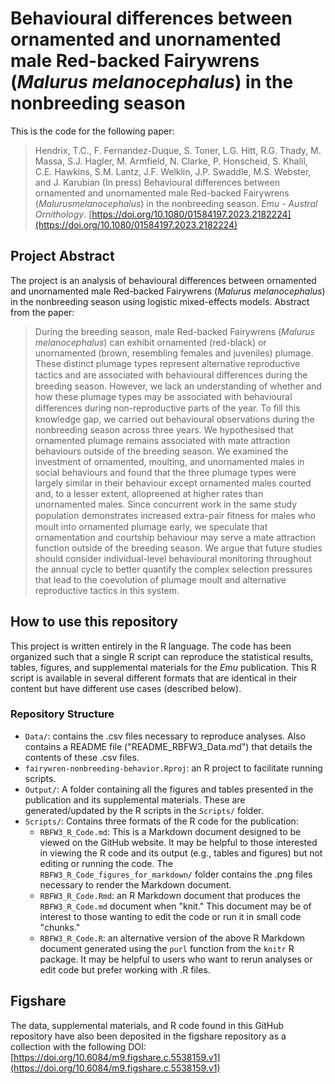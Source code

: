 # Behavioural differences between ornamented and unornamented male Red-backed Fairywrens (*Malurus melanocephalus*) in the nonbreeding season
 This is the code for the following paper: 
 
 >  Hendrix, T.C., F. Fernandez-Duque, S. Toner, L.G. Hitt, R.G. Thady, M. Massa, S.J. Hagler, M. Armfield, N. Clarke, P. Honscheid, S. Khalil, C.E. Hawkins, S.M. Lantz, J.F. Welklin, J.P. Swaddle, M.S. Webster, and J. Karubian (In press) Behavioural differences between ornamented and unornamented male Red-backed Fairywrens (*Malurusmelanocephalus*) in the nonbreeding season. *Emu - Austral Ornithology*. [https://doi.org/10.1080/01584197.2023.2182224](https://doi.org/10.1080/01584197.2023.2182224)
 
 
## Project Abstract
The project is an analysis of behavioural differences between ornamented and unornamented male Red-backed Fairywrens (*Malurus melanocephalus*) in the nonbreeding season using logistic mixed-effects models. Abstract from the paper:

> During the breeding season, male Red-backed Fairywrens (*Malurus melanocephalus*) can exhibit ornamented (red-black) or unornamented (brown, resembling females and juveniles) plumage. These distinct plumage types represent alternative reproductive tactics and are associated with behavioural diﬀerences during the breeding season. However, we lack an understanding of whether and how these plumage types may be associated with behavioural diﬀerences during non-reproductive parts of the year. To ﬁll this knowledge gap, we carried out behavioural observations during the nonbreeding season across three years. We hypothesised that ornamented plumage remains associated with mate attraction behaviours outside of the breeding season. We examined the investment of ornamented, moulting, and unornamented males in social behaviours and found that the three plumage types were largely similar in their behaviour except ornamented males courted and, to a lesser extent, allopreened at higher rates than unornamented males. Since concurrent work in the same study population demonstrates increased extra-pair ﬁtness for males who moult into ornamented plumage early, we speculate that ornamentation and courtship behaviour may serve a mate attraction function outside of the breeding season. We argue that future studies should consider individual-level behavioural monitoring throughout the annual cycle to better quantify the complex selection pressures that lead to the coevolution of plumage moult and alternative reproductive tactics in this system.


## How to use this repository
This project is written entirely in the R language. The code has been organized such that a single R script can reproduce the statistical results, tables, figures, and supplemental materials for the *Emu* publication. This R script is available in several different formats that are identical in their content but have different use cases (described below). 

### Repository Structure

* `Data/`: contains the .csv files necessary to reproduce analyses. Also contains a README file ("README\_RBFW3_Data.md") that details the contents of these .csv files. 
* `fairywren-nonbreeding-behavior.Rproj`: an R project to facilitate running scripts. 
* `Output/`: A folder containing all the figures and tables presented in the publication and its supplemental materials. These are generated/updated by the R scripts in the `Scripts/` folder. 
* `Scripts/`: Contains three formats of the R code for the publication:
	+ `RBFW3_R_Code.md`: This is a Markdown document designed to be viewed on the GitHub website. It may be helpful to those interested in viewing the R code and its output (e.g., tables and figures) but not editing or running the code. The `RBFW3_R_Code_figures_for_markdown/` folder contains the .png files necessary to render the Markdown document.
	+ `RBFW3_R_Code.Rmd`: an R Markdown document that produces the `RBFW3_R_Code.md` document when "knit." This document may be of interest to those wanting to edit the code or run it in small code "chunks."
	+ `RBFW3_R_Code.R`: an alternative version of the above R Markdown document generated using the `purl` function from the `knitr` R package. It may be helpful to users who want to rerun analyses or edit code but prefer working with .R files.     


## Figshare 
The data, supplemental materials, and R code found in this GitHub repository have also been deposited in the figshare repository as a collection with the following DOI: [https://doi.org/10.6084/m9.figshare.c.5538159.v1](https://doi.org/10.6084/m9.figshare.c.5538159.v1)
